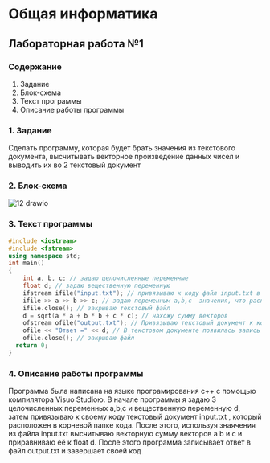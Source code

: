 # Общая информатика

## Лабораторная работа №1

### Содержание

1. Задание
2. Блок-схема
3. Текст программы
4. Описание работы программы

### 1. Задание

Сделать программу, которая будет брать значения из текстового документа, высчитывать векторное произведение данных чисел и выводить их во 2 текстовый документ

### 2. Блок-схема
![12 drawio](https://user-images.githubusercontent.com/100399698/169514675-49e25d01-b515-451c-98b2-cb0bb38e2aed.png)

### 3. Текст программы
```c++
#include <iostream>
#include <fstream>
using namespace std;
int main()
{
	int a, b, c; // задаю целочисленные переменные
	float d; // задаю вещественную переменную
	ifstream ifile("input.txt"); // привязываю к коду файл input.txt в котором расположены 3 значения: (4 5 6).
	ifile >> a >> b >> c; // задаю переменным a,b,c  значения, что расположены в файле. 
	ifile.close(); // закрываю текстовый файл
	d = sqrt(a * a + b * b + c * c); // нахожу сумму векторов
	ofstream ofile("output.txt"); // Привязываю текстовый документ к коду для записи в него ответа
	ofile << "Ответ =" << d; // В текстовом документе появилась запись (Ответ =8.77496)
	ofile.close(); // закрываю файл 
  return 0;
}
```
### 4. Описание работы программы
Программа была написана на языке програмирования c++ с помощью компилятора Visuo Studioю. В начале программы я задаю 3 целочисленных переменных a,b,c и вещественную переменную d, затем привязываю к своему коду текстовый документ input.txt , который расположен в корневой папке кода. После этого, используя знаячения из файла input.txt высчитываю векторную сумму векторов a b и c и приравниваю её к float d. После этого программа записывает ответ в файл output.txt и завершает своей код
